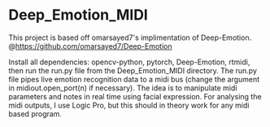 # Deep_Emotion_MIDI

This project is based off omarsayed7's implimentation of Deep-Emotion. @https://github.com/omarsayed7/Deep-Emotion

Install all dependencies: opencv-python, pytorch, Deep-Emotion, rtmidi, then run the run.py file from the Deep_Emotion_MIDI directory. The run.py file pipes live emotion recognition data to a midi bus (change the argument in midiout.open_port(n) if necessary). The idea is to manipulate midi parameters and notes in real time using facial expression. For analysing the midi outputs, I use Logic Pro, but this should in theory work for any midi based program.
